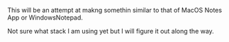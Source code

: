 This will be an attempt at makng somethin similar to that of MacOS Notes App or WindowsNotepad.

Not sure what stack I am using yet but I will figure it out along the way.